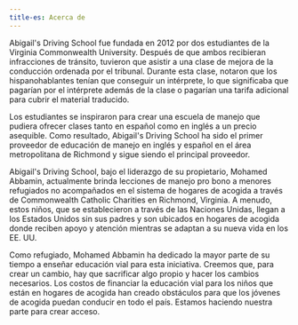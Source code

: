 ```yaml
---
title-es: Acerca de
---
```

Abigail's Driving School fue fundada en 2012 por dos estudiantes de la Virginia Commonwealth University. Después de que ambos recibieran infracciones de tránsito, tuvieron que asistir a una clase de mejora de la conducción ordenada por el tribunal. Durante esta clase, notaron que los hispanohablantes tenían que conseguir un intérprete, lo que significaba que pagarían por el intérprete además de la clase o pagarían una tarifa adicional para cubrir el material traducido.

Los estudiantes se inspiraron para crear una escuela de manejo que pudiera ofrecer clases tanto en español como en inglés a un precio asequible. Como resultado, Abigail's Driving School ha sido el primer proveedor de educación de manejo en inglés y español en el área metropolitana de Richmond y sigue siendo el principal proveedor.

Abigail's Driving School, bajo el liderazgo de su propietario, Mohamed Abbamin, actualmente brinda lecciones de manejo pro bono a menores refugiados no acompañados en el sistema de hogares de acogida a través de Commonwealth Catholic Charities en Richmond, Virginia. A menudo, estos niños, que se establecieron a través de las Naciones Unidas, llegan a los Estados Unidos sin sus padres y son ubicados en hogares de acogida donde reciben apoyo y atención mientras se adaptan a su nueva vida en los EE. UU.

Como refugiado, Mohamed Abbamin ha dedicado la mayor parte de su tiempo a enseñar educación vial para esta iniciativa. Creemos que, para crear un cambio, hay que sacrificar algo propio y hacer los cambios necesarios. Los costos de financiar la educación vial para los niños que están en hogares de acogida han creado obstáculos para que los jóvenes de acogida puedan conducir en todo el país. Estamos haciendo nuestra parte para crear acceso.